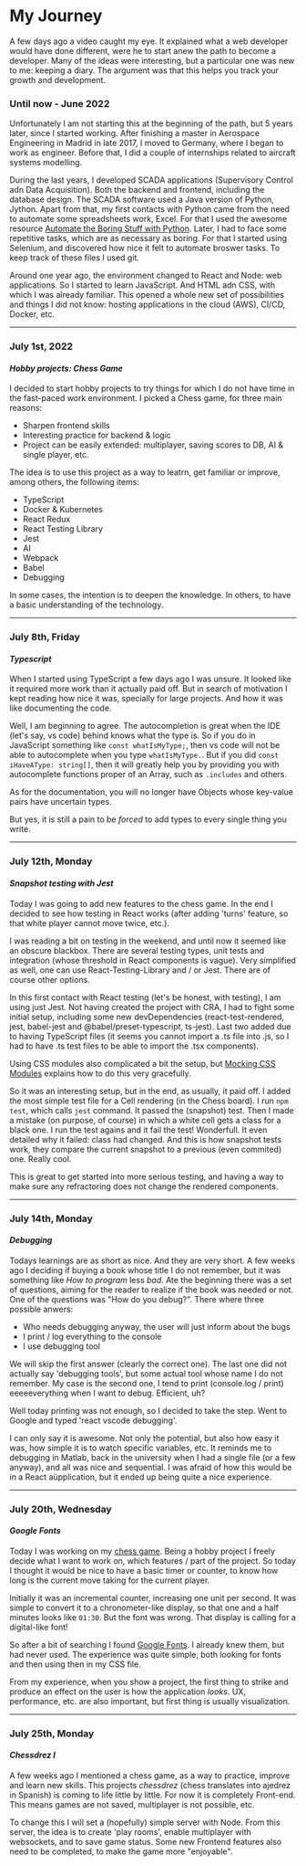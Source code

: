 # My Journey

<p>A few days ago a video caught my eye. It explained what a web developer would have done different, were he to start anew the path to become a developer. Many of the ideas were interesting, but a particular one was new to me: keeping a diary. The argument was that this helps you track your growth and development.</p>

### Until now - June 2022

<p>Unfortunately I am not starting this at the beginning of the path, but 5 years later, since I started working. After finishing a master in Aerospace Engineering in Madrid in late 2017, I moved to Germany, where I began to work as engineer. Before that, I did a couple of internships related to aircraft systems modelling.

During the last years, I developed SCADA applications (Supervisory Control adn Data Acquisition). Both the backend and frontend, including the database design. The SCADA software used a Java version of Python, Jython. Apart from that, my first contacts with Python came from the need to automate some spreadsheets work, Excel. For that I used the awesome resource [Automate the Boring Stuff with Python](https://automatetheboringstuff.com/). Later, I had to face some repetitive tasks, which are as necessary as boring. For that I started using Selenium, and discovered how nice it felt to automate broswer tasks. To keep track of these files I used git.

Around one year ago, the environment changed to React and Node: web applications. So I started to learn JavaScript. And HTML adn CSS, with which I was already familiar. This opened a whole new set of possibilities and things I did not know: hosting applications in the cloud (AWS), CI/CD, Docker, etc.

<hr>

### July 1st, 2022

#### <i>Hobby projects: Chess Game</i>

I decided to start hobby projects to try things for which I do not have time in the fast-paced work environment. I picked a Chess game, for three main reasons:

<ul>
<li>Sharpen frontend skills</li>
<li>Interesting practice for backend & logic</li>
<li>Project can be easily extended: multiplayer, saving scores to DB, AI & single player, etc.</li>
</ul>

<p>The idea is to use this project as a way to leatrn, get familiar or improve, among others, the following items:</p>

<ul>
<li>TypeScript</li>
<li>Docker & Kubernetes</li>
<li>React Redux</li>
<li>React Testing Library</li>
<li>Jest</li>
<li>AI</li>
<li>Webpack</li>
<li>Babel</li>
<li>Debugging</li>
</ul>

<p>In some cases, the intention is to deepen the knowledge. In others, to have a basic understanding of the technology.</p>

<hr>

### July 8th, Friday

#### <i>Typescript</i>

When I started using TypeScript a few days ago I was unsure. It looked like it required more work than it actually paid off. But in search of motivation I kept reading how nice it was, specially for large projects. And how it was like documenting the code.

Well, I am beginning to agree. The autocompletion is great when the IDE (let's say, vs code) behind knows what the type is. So if you do in JavaScript something like `const whatIsMyType;`, then vs code will not be able to autocomplete when you type `whatIsMyType.`. But if you did `const iHaveAType: string[]`, then it will greatly help you by providing you with autocomplete functions proper of an Array, such as `.includes` and others.

As for the documentation, you will no longer have Objects whose key-value pairs have uncertain types.

But yes, it is still a pain to be <i>forced</i> to add types to every single thing you write.

<hr>

### July 12th, Monday

#### <i>Snapshot testing with Jest</i>

Today I was going to add new features to the chess game. In the end I decided to see how testing in React works (after adding 'turns' feature, so that white player cannot move twice, etc.).

I was reading a bit on testing in the weekend, and until now it seemed like an obscure blackbox. There are several testing types, unit tests and integration (whose threshold in React components is vague). Very simplified as well, one can use React-Testing-Library and / or Jest. There are of course other options. 

In this first contact with React testing (let's be honest, with testing), I am using just Jest. Not having created the project with CRA, I had to fight some initial setup, including some new devDependencies (react-test-rendered, jest, babel-jest and @babel/preset-typescript, ts-jest). Last two added due to having TypeScript files (it seems you cannot import a .ts file into .js, so I had to have .ts test files to be able to import the .tsx components).

Using CSS modules also complicated a bit the setup, but [Mocking CSS Modules](https://jestjs.io/docs/webpack#mocking-css-modules) explains how to do this very gracefully.

So it was an interesting setup, but in the end, as usually, it paid off. I added the most simple test file for a Cell rendering (in the Chess board). I run `npm test`, which calls `jest` command. It passed the (snapshot) test. Then I made a mistake (on purpose, of course) in which a white cell gets a class for a black one. I run the test agains and it fail the test! Wonderfull. It even detailed why it failed: class had changed. And this is how snapshot tests work, they compare the current snapshot to a previous (even commited) one. Really cool.

This is great to get started into more serious testing, and having a way to make sure any refractoring does not change the rendered components.

<hr>

### July 14th, Monday

#### <i>Debugging</i>

Todays learnings are as short as nice. And they are very short. A few weeks ago I deciding if buying a book whose title I do not remember, but it was something like <i>How to program </i>less <i>bad</i>. Ate the beginning there was a set of questions, aiming for the reader to realize if the book was needed or not. One of the questions was "How do you debug?". There where three possible anwers:

<ul>
<li>Who needs debugging anyway, the user will just inform about the bugs</li>
<li>I print / log everything to the console</li>
<li>I use debugging tool</li>
</ul>

We will skip the first answer (clearly the correct one). The last one did not actually say 'debugging tools', but some actual tool whose name I do not remember.
My case is the second one, I tend to print (console.log / print) eeeeeverything when I want to debug. Efficient, uh?

Well today printing was not enough, so I decided to take the step. Went to Google and typed 'react vscode debugging'.

I can only say it is awesome. Not only the potential, but also how easy it was, how simple it is to watch specific variables, etc. It reminds me to debugging in Matlab, back in the university when I had a single file (or a few anyway), and all was nice and sequential. I was afraid of how this would be in a React aüpplication, but it ended up being quite a nice experience. 


<hr>

### July 20th, Wednesday

#### <i>Google Fonts</i>

Today I was working on my [chess game](https://github.com/franciscocgue/chessdrez). Being a hobby project I freely decide what I want to work on, which features / part of the project. So today I thought it would be nice to have a basic timer or counter, to know how long is the current move taking for the current player.

Initially it was an incremental counter, increasing one unit per second. It was simple to convert it to a chronometer-like display, so that one and a half minutes looks like `01:30`. But the font was wrong. That display is calling for a digital-like font!

So after a bit of searching I found [Google Fonts](https://fonts.google.com/). I already knew them, but had never used. The experience was quite simple, both looking for fonts and then using then in my CSS file.

From my experience, when you show a project, the first thing to strike and produce an effect on the user is how the application <i>looks</i>. UX, performance, etc. are also important, but first thing is usually visualization.

<hr>

### July 25th, Monday

#### <i>Chessdrez I</i>

A few weeks ago I mentioned a chess game, as a way to practice, improve and learn new skills. This projects _chessdrez_ (chess translates into ajedrez in Spanish) is coming to life little by little. For now it is completely Front-end. This means games are not saved, multiplayer is not possible, etc.

To change this I will set a (hopefully) simple server with Node. From this server, the idea is to create 'play rooms', enable multiplayer with websockets, and to save game status. Some new Frontend features also need to be completed, to make the game more "enjoyable".
